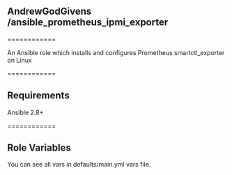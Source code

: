 ## AndrewGodGivens /ansible_prometheus_ipmi_exporter 
============

An Ansible role which installs and configures Prometheus smartctl_exporter on Linux

============

## Requirements

Ansible 2.8+

============

## Role Variables

You can see all vars in defaults/main.yml vars file.


```
